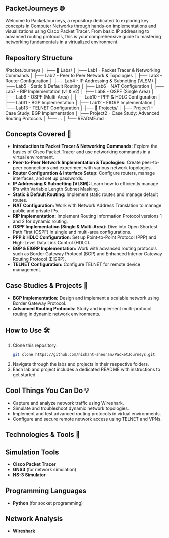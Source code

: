 ## PacketJourneys 🌐

Welcome to PacketJourneys, a repository dedicated to exploring key concepts in Computer Networks through hands-on implementations and visualizations using Cisco Packet Tracer. From basic IP addressing to advanced routing protocols, this is your comprehensive guide to mastering networking fundamentals in a virtualized environment.

## Repository Structure
/PacketJourneys
│
├── 📁 Labs/
│ ├── Lab1 - Packet Tracer & Networking Commands
│ ├── Lab2 - Peer to Peer Network & Topologies
│ ├── Lab3 - Router Configuration
│ ├── Lab4 - IP Addressing & Subnetting (VLSM)
│ ├── Lab5 - Static & Default Routing
│ ├── Lab6 - NAT Configuration
│ ├── Lab7 - RIP Implementation (v1 & v2)
│ ├── Lab8 - OSPF (Single Area)
│ ├── Lab9 - OSPF (Multi-Area)
│ ├── Lab10 - PPP & HDLC Configuration
│ ├── Lab11 - BGP Implementation
│ ├── Lab12 - EIGRP Implementation
│ └── Lab13 - TELNET Configuration
│
├── 📁 Projects/
│ ├── Project1 - Case Study: BGP Implementation
│ ├── Project2 - Case Study: Advanced Routing Protocols
│ └── ...
│
└── README.md


## Concepts Covered 🔬

- **Introduction to Packet Tracer & Networking Commands:** Explore the basics of Cisco Packet Tracer and use networking commands in a virtual environment.
- **Peer-to-Peer Network Implementation & Topologies:** Create peer-to-peer connections and experiment with various network topologies.
- **Router Configuration & Interface Setup:** Configure routers, manage interfaces, and set up passwords.
- **IP Addressing & Subnetting (VLSM):** Learn how to efficiently manage IPs with Variable Length Subnet Masking.
- **Static & Default Routing:** Implement static routes and manage default routes.
- **NAT Configuration:** Work with Network Address Translation to manage public and private IPs.
- **RIP Implementation:** Implement Routing Information Protocol versions 1 and 2 for dynamic routing.
- **OSPF Implementation (Single & Multi-Area):** Dive into Open Shortest Path First (OSPF) in single and multi-area configurations.
- **PPP & HDLC Configuration:** Set up Point-to-Point Protocol (PPP) and High-Level Data Link Control (HDLC).
- **BGP & EIGRP Implementation:** Work with advanced routing protocols such as Border Gateway Protocol (BGP) and Enhanced Interior Gateway Routing Protocol (EIGRP).
- **TELNET Configuration:** Configure TELNET for remote device management.


## Case Studies & Projects 🚀
- **BGP Implementation:** Design and implement a scalable network using Border Gateway Protocol.
- **Advanced Routing Protocols:** Study and implement multi-protocol routing in dynamic network environments.


## How to Use 🛠
1. Clone this repository:
   ```bash
   git clone https://github.com/nishant-sheoran/PacketJourneys.git
2. Navigate through the labs and projects in their respective folders.
3. Each lab and project includes a dedicated README with instructions to get started.


## Cool Things You Can Do 💡
- Capture and analyze network traffic using Wireshark.
- Simulate and troubleshoot dynamic network topologies.
- Implement and test advanced routing protocols in virtual environments.
- Configure and secure remote network access using TELNET and VPNs.


## Technologies & Tools 🔧

## Simulation Tools
- **Cisco Packet Tracer**
- **GNS3** (for network simulation)
- **NS-3 Simulator**

## Programming Languages
- **Python** (for socket programming)

## Network Analysis
- **Wireshark**


